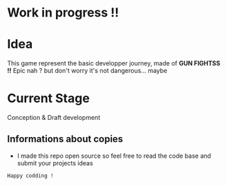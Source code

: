 # Work in progress !!

# Idea

This game represent the basic developper journey, made of **GUN FIGHTSS !!**
Epic nah ? but don't worry it's not dangerous... maybe

# Current Stage
 
 Conception & Draft development
 
 
## Informations about copies

- I made this repo open source so feel free to read the code base and submit your projects ideas


`Happy codding !`
